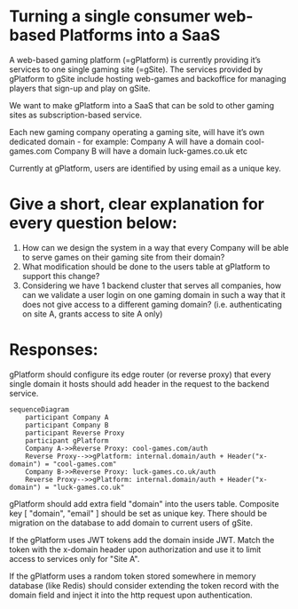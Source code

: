 # Turning a single consumer web-based Platforms into a SaaS
A web-based gaming platform (=gPlatform) is currently providing it’s services to one single gaming site (=gSite).
The services provided by gPlatform to gSite include hosting web-games and backoffice for managing players that sign-up and play on gSite.

We want to make gPlatform into a SaaS that can be sold to other gaming sites as subscription-based service.

Each new gaming company operating a gaming site, will have it’s own dedicated domain - for example:
Company A will have a domain cool-games.com
Company B will have a domain luck-games.co.uk 
etc

Currently at gPlatform, users are identified by using email as a unique key. 

# Give a short, clear explanation for every question below:
1. How can we design the system in a way that every Company will be able to serve games on their gaming site from their domain?
2. What modification should be done to the users table at gPlatform to support this change? 
3. Considering we have 1 backend cluster that serves all companies, how can we validate a user login on one gaming domain in such a way that it does not give access to a different gaming domain? (i.e. authenticating on site A, grants access to site A only)

# Responses:

gPlatform should configure its edge router (or reverse proxy) that every single domain it hosts should add header
in the request to the backend service.
  
```mermaid
sequenceDiagram
    participant Company A
    participant Company B
    participant Reverse Proxy
    participant gPlatform
    Company A->>Reverse Proxy: cool-games.com/auth
    Reverse Proxy-->>gPlatform: internal.domain/auth + Header("x-domain") = "cool-games.com"
    Company B->>Reverse Proxy: luck-games.co.uk/auth
    Reverse Proxy-->>gPlatform: internal.domain/auth + Header("x-domain") = "luck-games.co.uk"
```

gPlatform should add extra field "domain" into the users table. Composite key [ "domain", "email" ] should be set as unique key.
There should be migration on the database to add domain to current users of gSite.

If the gPlatform uses JWT tokens add the domain inside JWT. Match the token with the x-domain header
upon authorization and use it to limit access to services only for "Site A". 

If the gPlatform uses a random token stored somewhere in memory database (like Redis) should consider extending the token record
with the domain field and inject it into the http request upon authentication.
